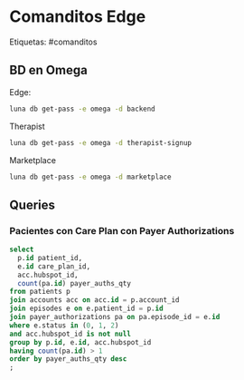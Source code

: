 # Comanditos Edge

Etiquetas: #comanditos

## BD en Omega

Edge:

```bash
luna db get-pass -e omega -d backend
```

Therapist

```bash
luna db get-pass -e omega -d therapist-signup
```

Marketplace

```bash
luna db get-pass -e omega -d marketplace
```

## Queries

### Pacientes con Care Plan con Payer Authorizations

```sql
select
  p.id patient_id,
  e.id care_plan_id,
  acc.hubspot_id,
  count(pa.id) payer_auths_qty
from patients p
join accounts acc on acc.id = p.account_id
join episodes e on e.patient_id = p.id
join payer_authorizations pa on pa.episode_id = e.id
where e.status in (0, 1, 2)
and acc.hubspot_id is not null
group by p.id, e.id, acc.hubspot_id
having count(pa.id) > 1 
order by payer_auths_qty desc
;
```